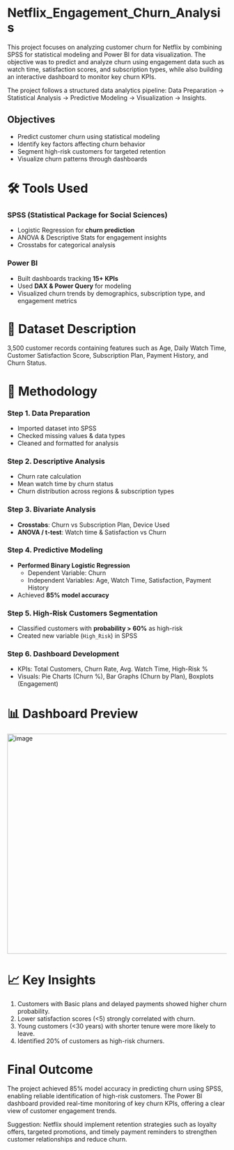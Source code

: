 # Netflix_Engagement_Churn_Analysis
This project focuses on analyzing customer churn for Netflix by combining SPSS for statistical modeling and Power BI for data visualization. The objective was to predict and analyze churn using engagement data such as watch time, satisfaction scores, and subscription types, while also building an interactive dashboard to monitor key churn KPIs.

The project follows a structured data analytics pipeline: Data Preparation → Statistical Analysis → Predictive Modeling → Visualization → Insights.

## Objectives
- Predict customer churn using statistical modeling
- Identify key factors affecting churn behavior
- Segment high-risk customers for targeted retention
- Visualize churn patterns through dashboards

# 🛠️ Tools Used

### SPSS (Statistical Package for Social Sciences)
- Logistic Regression for **churn prediction**  
- ANOVA & Descriptive Stats for engagement insights  
- Crosstabs for categorical analysis  

### Power BI
- Built dashboards tracking **15+ KPIs**  
- Used **DAX & Power Query** for modeling  
- Visualized churn trends by demographics, subscription type, and engagement metrics

# 📂 Dataset Description 
3,500 customer records containing features such as Age, Daily Watch Time, Customer Satisfaction Score, Subscription Plan, Payment History, and Churn Status.

# 🔎 Methodology
### Step 1. Data Preparation  
- Imported dataset into SPSS  
- Checked missing values & data types  
- Cleaned and formatted for analysis  

### Step 2. Descriptive Analysis  
- Churn rate calculation  
- Mean watch time by churn status  
- Churn distribution across regions & subscription types  

### Step 3. Bivariate Analysis  
- **Crosstabs**: Churn vs Subscription Plan, Device Used  
- **ANOVA / t-test**: Watch time & Satisfaction vs Churn  

### Step 4. Predictive Modeling  
- **Performed Binary Logistic Regression**  
  - Dependent Variable: Churn  
  - Independent Variables: Age, Watch Time, Satisfaction, Payment History  
- Achieved **85% model accuracy**  

### Step 5. High-Risk Customers Segmentation  
- Classified customers with **probability > 60%** as high-risk  
- Created new variable (`High_Risk`) in SPSS  

### Step 6. Dashboard Development  
- KPIs: Total Customers, Churn Rate, Avg. Watch Time, High-Risk %  
- Visuals: Pie Charts (Churn %), Bar Graphs (Churn by Plan), Boxplots (Engagement)

# 📊 Dashboard Preview
<img width="901" height="504" alt="image" src="https://github.com/user-attachments/assets/d8908912-d38d-4de7-b425-63f9bc1ff830" />

# 📈 Key Insights
1) Customers with Basic plans and delayed payments showed higher churn probability.
2) Lower satisfaction scores (<5) strongly correlated with churn.
3) Young customers (<30 years) with shorter tenure were more likely to leave.
4) Identified 20% of customers as high-risk churners.

# Final Outcome
The project achieved 85% model accuracy in predicting churn using SPSS, enabling reliable identification of high-risk customers. The Power BI dashboard provided real-time monitoring of key churn KPIs, offering a clear view of customer engagement trends.

Suggestion: Netflix should implement retention strategies such as loyalty offers, targeted promotions, and timely payment reminders to strengthen customer relationships and reduce churn.
